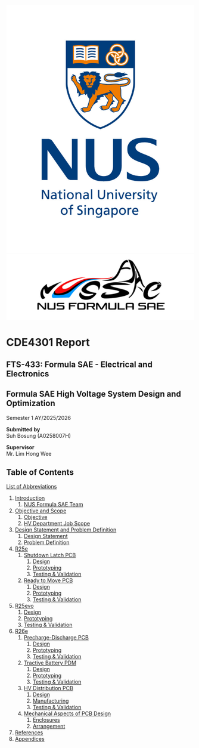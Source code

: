 <img src='./Figures/NUS_logo_full-vertical.jpg'>  

<img src='./Figures/NUS Formula SAE Logo.png'>  

# **CDE4301 Report**
## FTS-433: Formula SAE - Electrical and Electronics
## Formula SAE High Voltage System Design and Optimization
Semester 1 AY/2025/2026

**Submitted by**  
Suh Bosung (A0258007H)  

**Supervisor**  
Mr. Lim Hong Wee  

## Table of Contents
[List of Abbreviations](list-of-abbrev.md)  
1. [Introduction](introduction.md)
    1. [NUS Formula SAE Team](https://bosung91.github.io/FSAE-High-Voltage-System-Design-and-Optimization/introduction.html#nus-formula-sae-team)
2. [Objective and Scope](objective-and-scope.md)
    1. [Objective]()
    2. [HV Department Job Scope](https://bosung91.github.io/FSAE-High-Voltage-System-Design-and-Optimization/objective-and-scope.html#hv-deparment-job-scope)
3. [Design Statement and Problem Definition](design-statement-and-problem-definition.md)
    1. [Design Statement](https://bosung91.github.io/FSAE-High-Voltage-System-Design-and-Optimization/design-statement-and-problem-definition.html#design-statement)
    2. [Problem Definition](https://bosung91.github.io/FSAE-High-Voltage-System-Design-and-Optimization/design-statement-and-problem-definition.html#problem-definition)
4. [R25e](./R25e/r25e.md)
    1. [Shutdown Latch PCB](./R25e/shutdown-latch.md)
        1. [Design]()
        2. [Prototyping]()
        3. [Testing & Validation]()
    2. [Ready to Move PCB](./R25e/ready-to-move.md)
        1. [Design]()
        2. [Prototyping]()
        3. [Testing & Validation]()
5. [R25evo](./R25evo/r25evo.md)
    1. [Design]()
    2. [Prototyping]()
    3. [Testing & Validation]()
6. [R26e](./R26e/r26e.md)
    1. [Precharge-Discharge PCB](./R26e/precharge-discharge-pcb.md)
        1. [Design](https://bosung91.github.io/FSAE-High-Voltage-System-Design-and-Optimization/precharge-discharge-pcb.html#design)
        2. [Prototyping](https://bosung91.github.io/FSAE-High-Voltage-System-Design-and-Optimization/precharge-discharge-pcb.html#manufacturing)
        3. [Testing & Validation](https://bosung91.github.io/FSAE-High-Voltage-System-Design-and-Optimization/precharge-discharge-pcb.html#validation)
    2. [Tractive Battery PDM](./R26e/tractive-battery-pdm.md)
        1. [Design](https://bosung91.github.io/FSAE-High-Voltage-System-Design-and-Optimization/tractive-battery-pdm.html#design)
        2. [Prototyping](https://bosung91.github.io/FSAE-High-Voltage-System-Design-and-Optimization/tractive-battery-pdm.html#manufacturing)
        3. [Testing & Validation](#)
    3. [HV Distribution PCB](./R26e/hv-distribution-pcb.md)
        1. [Design](https://bosung91.github.io/FSAE-High-Voltage-System-Design-and-Optimization/hv-distribution-pcb.html#design)
        2. [Manufacturing](https://bosung91.github.io/FSAE-High-Voltage-System-Design-and-Optimization/hv-distribution-pcb.html#manufacturing)
        3. [Testing & Validation](#)
    4. [Mechanical Aspects of PCB Design](./R26e/mech-aspects-of-pcb-design.md)
        1. [Enclosures](https://bosung91.github.io/FSAE-High-Voltage-System-Design-and-Optimization/mech-aspects-of-pcb-design.html#enclosures)
        2. [Arrangement](https://bosung91.github.io/FSAE-High-Voltage-System-Design-and-Optimization/mech-aspects-of-pcb-design.html#arrangement)
8. [References](references.md)
9. [Appendices](appendices.md)